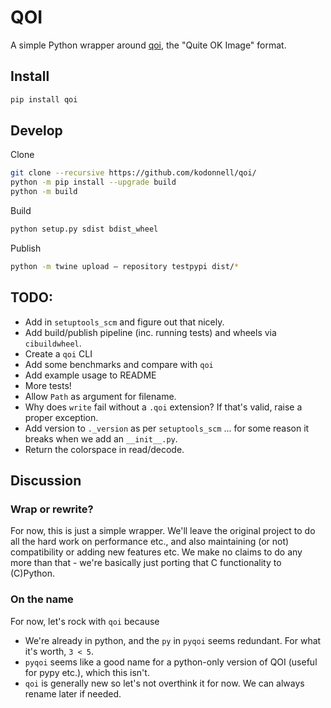 # QOI

A simple Python wrapper around [qoi](https://github.com/phoboslab/qoi), the "Quite OK Image" format.

## Install

```sh
pip install qoi
```

## Develop

Clone

```sh
git clone --recursive https://github.com/kodonnell/qoi/
python -m pip install --upgrade build
python -m build
```

Build
```sh
python setup.py sdist bdist_wheel
```

Publish
```sh
python -m twine upload — repository testpypi dist/*
```

## TODO:

- Add in `setuptools_scm` and figure out that nicely.
- Add build/publish pipeline (inc. running tests) and wheels via `cibuildwheel`.
- Create a `qoi` CLI
- Add some benchmarks and compare with `qoi`
- Add example usage to README
- More tests!
- Allow `Path` as argument for filename.
- Why does `write` fail without a `.qoi` extension? If that's valid, raise a proper exception.
- Add version to `._version` as per `setuptools_scm` ... for some reason it breaks when we add an `__init__.py`.
- Return the colorspace in read/decode.

## Discussion

### Wrap or rewrite?

For now, this is just a simple wrapper. We'll leave the original project to do all the hard work on performance etc., and also maintaining (or not) compatibility or adding new features etc. We make no claims to do any more than that - we're basically just porting that C functionality to (C)Python.

### On the name

For now, let's rock with `qoi` because 

- We're already in python, and the `py` in `pyqoi` seems redundant. For what it's worth, `3 < 5`.
- `pyqoi` seems like a good name for a python-only version of QOI (useful for pypy etc.), which this isn't.
- `qoi` is generally new so let's not overthink it for now. We can always rename later if needed.
